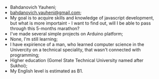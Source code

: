 * Bahdanovich Yauheni;
* bahdanovich.yauheni@gmail.com;
* My goal is to acquire skills and knowledge of javascript development, but what is more importaint - I want to find out, will I be able to pass through this 5-months marathon?
* I've made several simple projects on Arduino platform;
* None, I'm still learning;
* I have expirience of a man, who learned computer science in the Univercity on a technical speciality, that wasn't connected with programming;
* Higher education (Gomel State Technical University named after Sukhoi);
* My English level is estimated as B1.